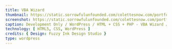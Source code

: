 ```yaml
---
title: VBA Wizard
thumbnail: https://static.sorrowfulunfounded.com/colettesnow.com/portfolio/vbawizard/VBAWizard_thumb.png
screenshot: https://static.sorrowfulunfounded.com/colettesnow.com/portfolio/vbawizard/VBAWizard.png
caption: Development Only / WordPress / HTML + CSS + PHP - VBA Wizard / Design by Fuzzy Ink Creative
technology: [ HTML5, CSS, WordPress ]
credits: { Design: Fuzzy Ink Design Studio }
type: wordpress
---
```

